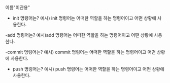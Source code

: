 이름"이관용"
- init 명령어는?
예시) init 명령어는 어떠한 역할을 하는 명령어이고 어떤 상황에 사용한다.

-add 명렁어는?
예시)add 명령어는 어떠한 역할을 하는 명령어이고 어떤 상황에 사용한다.

-commit 명렁어는?
예시) commit 명렁어는 어떠한 역할을 하는 명령어이고 어떤 상황에 사용한다.

- push 명렁어는?
예시) push 명령어는 어떠한 역할을 하는 명령어이고 어떤 상황에 사용한다.

